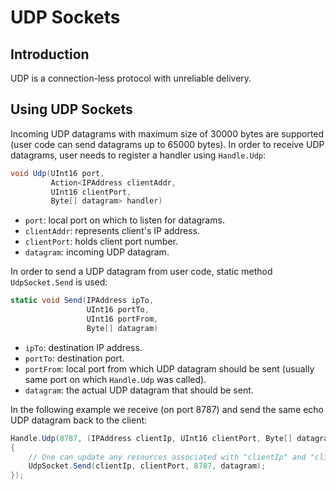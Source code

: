 # UDP Sockets

## Introduction

UDP is a connection-less protocol with unreliable delivery.

## Using UDP Sockets

Incoming UDP datagrams with maximum size of 30000 bytes are supported \(user code can send datagrams up to 65000 bytes\). In order to receive UDP datagrams, user needs to register a handler using `Handle.Udp`:

```csharp
void Udp(UInt16 port,
         Action<IPAddress clientAddr,
         UInt16 clientPort,
         Byte[] datagram> handler)
```

* `port`: local port on which to listen for datagrams.
* `clientAddr`: represents client's IP address.
* `clientPort`: holds client port number.
* `datagram`: incoming UDP datagram.

In order to send a UDP datagram from user code, static method `UdpSocket.Send` is used:

```csharp
static void Send(IPAddress ipTo,
                 UInt16 portTo,
                 UInt16 portFrom,
                 Byte[] datagram)
```

* `ipTo`: destination IP address.
* `portTo`: destination port.
* `portFrom`: local port from which UDP datagram should be sent \(usually same port on which `Handle.Udp` was called\).
* `datagram`: the actual UDP datagram that should be sent.

In the following example we receive \(on port 8787\) and send the same echo UDP datagram back to the client:

```csharp
Handle.Udp(8787, (IPAddress clientIp, UInt16 clientPort, Byte[] datagram) =>
{    
    // One can update any resources associated with "clientIp" and "clientPort".
    UdpSocket.Send(clientIp, clientPort, 8787, datagram);
});
```

